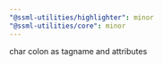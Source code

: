 ```yaml
---
"@ssml-utilities/highlighter": minor
"@ssml-utilities/core": minor
---
```


char colon as tagname and attributes
